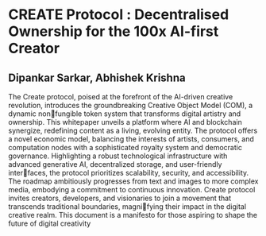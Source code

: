 # CREATE Protocol : Decentralised Ownership for the 100x AI-first Creator

## Dipankar Sarkar, Abhishek Krishna 

The Create protocol, poised at the forefront of the AI-driven creative revolution, introduces the groundbreaking Creative Object Model (COM), a dynamic nonfungible token system that transforms digital artistry and ownership. This whitepaper unveils a platform where AI and blockchain synergize, redefining content as a living, evolving entity. The protocol offers a novel economic model, balancing the interests of artists, consumers, and computation nodes with a sophisticated royalty system and democratic governance. Highlighting a robust technological infrastructure with advanced generative AI, decentralized storage, and user-friendly interfaces, the protocol prioritizes scalability, security, and accessibility. The roadmap ambitiously progresses from text and images to more complex media, embodying a commitment to continuous innovation. Create protocol invites creators, developers, and visionaries to join a movement that transcends traditional boundaries, magnifying their impact in the digital creative realm. This document is a manifesto for those aspiring to shape the future of digital creativity

